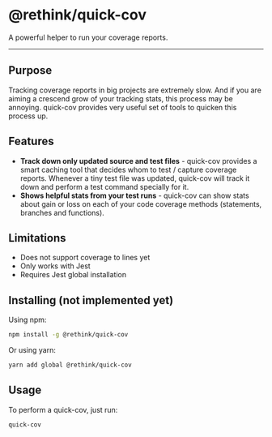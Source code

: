 # @rethink/quick-cov

A powerful helper to run your coverage reports.

---

## Purpose

Tracking coverage reports in big projects are extremely slow. And if you are aiming a crescend grow of your tracking stats, this process may be annoying. quick-cov provides very useful set of tools to quicken this process up.

## Features

-   **Track down only updated source and test files** - quick-cov provides a smart caching tool that decides whom to test / capture coverage reports. Whenever a tiny test file was updated, quick-cov will track it down and perform a test command specially for it.
-   **Shows helpful stats from your test runs** - quick-cov can show stats about gain or loss on each of your code coverage methods (statements, branches and functions).

## Limitations

-   Does not support coverage to lines yet
-   Only works with Jest
-   Requires Jest global installation

## Installing (not implemented yet)

Using npm:

```bash
npm install -g @rethink/quick-cov
```

Or using yarn:

```bash
yarn add global @rethink/quick-cov
```

## Usage

To perform a quick-cov, just run:

```bash
quick-cov
```
